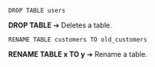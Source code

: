 	DROP TABLE users
**DROP TABLE** ➔ Deletes a table. 

	RENAME TABLE customers TO old_customers
**RENAME TABLE x TO y** ➔ Rename a table. 